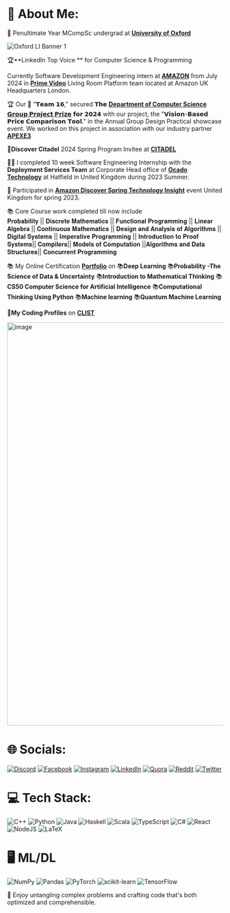 # 💫 About Me:
<p align="center">

 🔭 Penultimate Year MCompSc undergrad at  [**University of Oxford**](https://www.ox.ac.uk/)<br>

![Oxford LI Banner 1](https://github.com/user-attachments/assets/fbde2126-aab2-4902-a353-3ca0cefe8147)


🏆**LinkedIn Top Voice ** for Computer Science & Programming 

Currently Software Development Engineering intern at [**AMAZON**](https://www.aboutamazon.com/) from July 2024 in   [**Prime Video**](https://www.aboutamazon.com/news/entertainment/what-you-need-to-know-about-prime-video) Living Room Platform team located at Amazon UK Headquarters London.<br>

 🏆 Our 🤜 “𝗧𝗲𝗮𝗺 𝟭𝟲," secured 𝗧𝗵𝗲 [**Department of Computer Science**](https://www.cs.ox.ac.uk/) [**𝗚𝗿𝗼𝘂𝗽 𝗣𝗿𝗼𝗷𝗲𝗰𝘁 𝗣𝗿𝗶𝘇𝗲**](https://www.cs.ox.ac.uk/news/2322-full.html) 𝗳𝗼𝗿 𝟮𝟬𝟮𝟰 with our project, the "𝗩𝗶𝘀𝗶𝗼𝗻-𝗕𝗮𝘀𝗲𝗱 𝗣𝗿𝗶𝗰𝗲 𝗖𝗼𝗺𝗽𝗮𝗿𝗶𝘀𝗼𝗻 𝗧𝗼𝗼𝗹." in the Annual Group Design Practical showcase event. We worked on this project in association with our industry partner [**APEXE3**](https://www.linkedin.com/company/apexe3/) 
 
 🔰**Discover Citadel** 2024 Spring Program Invitee at  [**CITADEL**](https://www.citadel.com/)

🧑‍💻 I completed  10 week Software Engineering Internship with the **Deployment Services Team**  at Corporate Head office of  [**Ocado Technology**](https://www.ocadogroup.com/technology/technology-pioneers/) at Hatfield in United Kingdom during 2023 Summer. <br> 

🔰 Participated in [**Amazon Discover Spring Technology Insight**](https://www.amazon.jobs/en/business_categories/student-programs) event United Kingdom for spring 2023.<br> 

📚 Core Course work completed till now include  
𝐏𝐫𝐨𝐛𝐚𝐛𝐢𝐥𝐢𝐭𝐲 || 𝐃𝐢𝐬𝐜𝐫𝐞𝐭𝐞 𝐌𝐚𝐭𝐡𝐞𝐦𝐚𝐭𝐢𝐜𝐬 || 𝐅𝐮𝐧𝐜𝐭𝐢𝐨𝐧𝐚𝐥 𝐏𝐫𝐨𝐠𝐫𝐚𝐦𝐦𝐢𝐧𝐠  || 𝐋𝐢𝐧𝐞𝐚𝐫 𝐀𝐥𝐠𝐞𝐛𝐫𝐚 || 𝐂𝐨𝐧𝐭𝐢𝐧𝐮𝐨𝐮𝐬 𝐌𝐚𝐭𝐡𝐞𝐦𝐚𝐭𝐢𝐜𝐬 || 𝐃𝐞𝐬𝐢𝐠𝐧 𝐚𝐧𝐝 𝐀𝐧𝐚𝐥𝐲𝐬𝐢𝐬 𝐨𝐟 𝐀𝐥𝐠𝐨𝐫𝐢𝐭𝐡𝐦𝐬 || 𝐃𝐢𝐠𝐢𝐭𝐚𝐥 𝐒𝐲𝐬𝐭𝐞𝐦𝐬 || 𝐈𝐦𝐩𝐞𝐫𝐚𝐭𝐢𝐯𝐞 𝐏𝐫𝐨𝐠𝐫𝐚𝐦𝐦𝐢𝐧𝐠 || 𝐈𝐧𝐭𝐫𝐨𝐝𝐮𝐜𝐭𝐢𝐨𝐧 𝐭𝐨 𝐏𝐫𝐨𝐨𝐟 𝐒𝐲𝐬𝐭𝐞𝐦𝐬|| 𝐂𝐨𝐦𝐩𝐢𝐥𝐞𝐫𝐬|| 𝐌𝐨𝐝𝐞𝐥𝐬 𝐨𝐟 𝐂𝐨𝐦𝐩𝐮𝐭𝐚𝐭𝐢𝐨𝐧 ||𝐀𝐥𝐠𝐨𝐫𝐢𝐭𝐡𝐦𝐬 𝐚𝐧𝐝 𝐃𝐚𝐭𝐚 𝐒𝐭𝐫𝐮𝐜𝐭𝐮𝐫𝐞𝐬|| 𝐂𝐨𝐧𝐜𝐮𝐫𝐫𝐞𝐧𝐭 𝐏𝐫𝐨𝐠𝐫𝐚𝐦𝐦𝐢𝐧𝐠

📚 My Online Certification [**Portfolio**](https://drive.google.com/file/d/1VcAaOA_cK9nX_5vAcAgHdWSwjZheUx1f/view?usp=drive_link)   on 📚**Deep Learning** 📚**Probability -The Science of Data & Uncertainty** 📚**Introduction to Mathematical Thinking** 📚**CS50 Computer Science for Artificial Intelligence** 📚**Computational Thinking Using Python** 📚**Machine learning** 📚**Quantum Machine Learning**

🔰**My Coding Profiles** on   [**CLIST**](https://clist.by/coder/ronnith/)

<img width="941" alt="image" src="https://github.com/user-attachments/assets/f4cc9494-9ef3-406f-8acd-350f92a3299f">


# 🌐 Socials:
[![Discord](https://img.shields.io/badge/Discord-%237289DA.svg?logo=discord&logoColor=white)](https://discord.gg/https://discord.gg/DMfQQPSR) [![Facebook](https://img.shields.io/badge/Facebook-%231877F2.svg?logo=Facebook&logoColor=white)](https://facebook.com/ronnith.nandy) [![Instagram](https://img.shields.io/badge/Instagram-%23E4405F.svg?logo=Instagram&logoColor=white)](https://instagram.com/ronnithnandy) [![LinkedIn](https://img.shields.io/badge/LinkedIn-%230077B5.svg?logo=linkedin&logoColor=white)](https://linkedin.com/in/ronnithnandy) [![Quora](https://img.shields.io/badge/Quora-%23B92B27.svg?logo=Quora&logoColor=white)](https://quora.com/profile/Ronnith-Nandy) [![Reddit](https://img.shields.io/badge/Reddit-%23FF4500.svg?logo=Reddit&logoColor=white)](https://reddit.com/user/rnindia) [![Twitter](https://img.shields.io/badge/Twitter-%231DA1F2.svg?logo=Twitter&logoColor=white)](https://twitter.com/RonnithN) 

# 💻 Tech Stack:

![C++](https://img.shields.io/badge/c++-%2300599C.svg?style=for-the-badge&logo=c%2B%2B&logoColor=white)
![Python](https://img.shields.io/badge/python-3670A0?style=for-the-badge&logo=python&logoColor=ffdd54)
![Java](https://img.shields.io/badge/java-%23ED8B00.svg?style=for-the-badge&logo=openjdk&logoColor=white)
![Haskell](https://img.shields.io/badge/Haskell-5e5086?style=for-the-badge&logo=haskell&logoColor=white)
![Scala](https://img.shields.io/badge/scala-%23DC322F.svg?style=for-the-badge&logo=scala&logoColor=white)
![TypeScript](https://img.shields.io/badge/typescript-%23007ACC.svg?style=for-the-badge&logo=typescript&logoColor=white)
![C#](https://img.shields.io/badge/c%23-%23239120.svg?style=for-the-badge&logo=c-sharp&logoColor=white)
![React](https://img.shields.io/badge/react-%2320232a.svg?style=for-the-badge&logo=react&logoColor=%2361DAFB)
![NodeJS](https://img.shields.io/badge/node.js-6DA55F?style=for-the-badge&logo=node.js&logoColor=white)
![LaTeX](https://img.shields.io/badge/latex-%23008080.svg?style=for-the-badge&logo=latex&logoColor=white)


# 🖥️ ML/DL

![NumPy](https://img.shields.io/badge/numpy-%23013243.svg?style=for-the-badge&logo=numpy&logoColor=white)
![Pandas](https://img.shields.io/badge/pandas-%23150458.svg?style=for-the-badge&logo=pandas&logoColor=white)
![PyTorch](https://img.shields.io/badge/PyTorch-%23EE4C2C.svg?style=for-the-badge&logo=PyTorch&logoColor=white)
![scikit-learn](https://img.shields.io/badge/scikit--learn-%23F7931E.svg?style=for-the-badge&logo=scikit-learn&logoColor=white)
![TensorFlow](https://img.shields.io/badge/TensorFlow-%23FF6F00.svg?style=for-the-badge&logo=TensorFlow&logoColor=white)

💬 Enjoy  untangling complex problems and crafting code that's both optimized and comprehensible.<br> 
